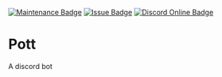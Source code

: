 [![Maintenance Badge](https://img.shields.io/maintenance/yes/2023?style=flat-square)]()
[![Issue Badge](https://img.shields.io/github/issues/Fridtjof-DE/Pott?style=flat-square)](https://github.com/Fridtjof-DE/Pott/issues)
[![Discord Online Badge](https://img.shields.io/discord/698210072899223642?style=flat-square)](https://discord.gg/FgrTcfQ)
# Pott
 A discord bot
